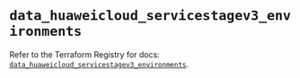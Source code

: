 # `data_huaweicloud_servicestagev3_environments`

Refer to the Terraform Registry for docs: [`data_huaweicloud_servicestagev3_environments`](https://registry.terraform.io/providers/huaweicloud/huaweicloud/1.71.1/docs/data-sources/servicestagev3_environments).
